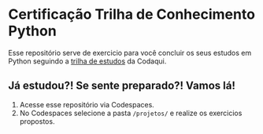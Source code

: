 # Certificação Trilha de Conhecimento Python

Esse repositório serve de exercicio para você concluir os seus estudos em Python seguindo a [trilha de estudos](https://github.com/codaqui/institucional-trilhas-estudos/blob/main/guias/programador-python.md) da Codaqui.

## Já estudou?! Se sente preparado?! Vamos lá!

1. Acesse esse repositório via Codespaces.
2. No Codespaces selecione a pasta `/projetos/` e realize os exercicios propostos.
